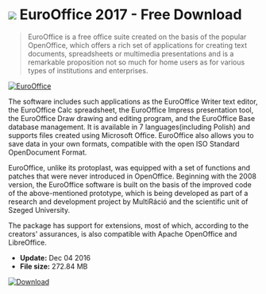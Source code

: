 # ![](https://cdn.softexe.net/static/icon/7/eurooffice-11274.png) EuroOffice 2017 - Free Download

> EuroOffice is a free office suite created on the basis of the popular OpenOffice, which offers a rich set of applications for creating text documents, spreadsheets or multimedia presentations and is a remarkable proposition not so much for home users as for various types of institutions and enterprises.

[![EuroOffice](https://gallery.dpcdn.pl/imgc/Tools/21626/g_-_420x350_1.5_-_x20141113233155_0.png)](https://softexe.net/win/business/office-suites/eurooffice:ppbgd.html)

The software includes such applications as the EuroOffice Writer text editor, the EuroOffice Calc spreadsheet, the EuroOffice Impress presentation tool, the EuroOffice Draw drawing and editing program, and the EuroOffice Base database management. It is available in 7 languages ​​(including Polish) and supports files created using Microsoft Office. EuroOffice also allows you to save data in your own formats, compatible with the open ISO Standard OpenDocument Format.
 
 EuroOffice, unlike its protoplast, was equipped with a set of functions and patches that were never introduced in OpenOffice. Beginning with the 2008 version, the EuroOffice software is built on the basis of the improved code of the above-mentioned prototype, which is being developed as part of a research and development project by MultiRáció and the scientific unit of Szeged University.
 
 The package has support for extensions, most of which, according to the creators' assurances, is also compatible with Apache OpenOffice and LibreOffice.


- **Update:** Dec 04 2016
- **File size:** 272.84 MB

[![Download](https://cdn.softexe.net/static/img/download.png)](https://softexe.net/win/business/office-suites/eurooffice:ppbgd.html)

